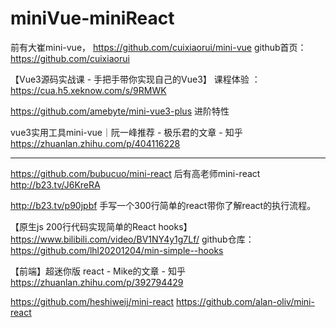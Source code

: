 # miniVue-miniReact

前有大崔mini-vue， https://github.com/cuixiaorui/mini-vue github首页： https://github.com/cuixiaorui

【Vue3源码实战课 - 手把手带你实现自己的Vue3】
课程体验 ：https://cua.h5.xeknow.com/s/9RMWK

https://github.com/amebyte/mini-vue3-plus 进阶特性





vue3实用工具mini-vue｜阮一峰推荐 - 极乐君的文章 - 知乎
https://zhuanlan.zhihu.com/p/404116228 

------------------------------

https://github.com/bubucuo/mini-react
后有高老师mini-react
http://b23.tv/J6KreRA

http://b23.tv/p90jpbf 手写一个300行简单的react带你了解react的执行流程。

【原生js  200行代码实现简单的React hooks】 https://www.bilibili.com/video/BV1NY4y1g7Lf/  github仓库： https://github.com/lhl20201204/min-simple--hooks

【前端】超迷你版 react - Mike的文章 - 知乎
https://zhuanlan.zhihu.com/p/392794429



https://github.com/heshiweij/mini-react
https://github.com/alan-oliv/mini-react







